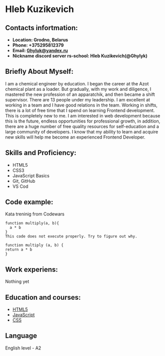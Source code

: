 
# **Hleb Kuzikevich** 

## **Contacts infortmation:**

- **Location: Grodno, Belarus**
- **Phone: +375295812379**
- **Email: [Ghyluk@yandex.ru](Ghyluk@yandex.ru)**
- **Nickname discord server rs-school: Hleb Kuzikevich(@Ghylyk)**

## **Briefly About Myself:**

 I am a chemical engineer by education. I began the career at the Azot chemical plant as a loader.
But gradually, with my work and diligence, I mastered the new profession of an apparatchik, and then became a shift supervisor.
There are 13 people under my leadership. I am excellent at working in a team and I have good relations in the team.
Working in shifts, there is a lot of free time that I spend on learning Frontend development. This is completely new to me.
I am interested in web development because this is the future, endless opportunities for professional growth,
in addition, there are a huge number of free quality resources for self-education and a large community of developers.
I know that my ability to learn and acquire new skills will help me become an experienced Frontend Developer.

## **Skills and Proficiency:**

- HTML5
- CSS3
- JavaScript Basics
- Git, GitHub
- VS Cod

## **Code example:**

Kata treninig from Codewars
```
function multiply(a, b){
  a * b
}
This code does not execute properly. Try to figure out why.

function multiply (a, b) {
return a * b
}
```

## **Work experiens:**

Nothing yet

## **Education and courses:**

- [HTML5](https://ru.code-basics.com/languages/html)
- [JavaScript](https://learn.javascript.ru/)
- [CSS](https://ru.code-basics.com/languages/css)

## **Language**

English level - A2